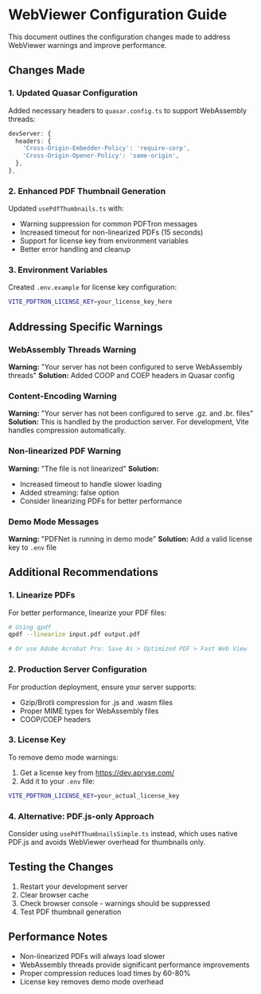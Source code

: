 # WebViewer Configuration Guide

This document outlines the configuration changes made to address WebViewer warnings and improve performance.

## Changes Made

### 1. Updated Quasar Configuration

Added necessary headers to `quasar.config.ts` to support WebAssembly threads:

```typescript
devServer: {
  headers: {
    'Cross-Origin-Embedder-Policy': 'require-corp',
    'Cross-Origin-Opener-Policy': 'same-origin',
  },
},
```

### 2. Enhanced PDF Thumbnail Generation

Updated `usePdfThumbnails.ts` with:

- Warning suppression for common PDFTron messages
- Increased timeout for non-linearized PDFs (15 seconds)
- Support for license key from environment variables
- Better error handling and cleanup

### 3. Environment Variables

Created `.env.example` for license key configuration:

```bash
VITE_PDFTRON_LICENSE_KEY=your_license_key_here
```

## Addressing Specific Warnings

### WebAssembly Threads Warning

**Warning:** "Your server has not been configured to serve WebAssembly threads"
**Solution:** Added COOP and COEP headers in Quasar config

### Content-Encoding Warning

**Warning:** "Your server has not been configured to serve .gz. and .br. files"
**Solution:** This is handled by the production server. For development, Vite handles compression automatically.

### Non-linearized PDF Warning

**Warning:** "The file is not linearized"
**Solution:**

- Increased timeout to handle slower loading
- Added streaming: false option
- Consider linearizing PDFs for better performance

### Demo Mode Messages

**Warning:** "PDFNet is running in demo mode"
**Solution:** Add a valid license key to `.env` file

## Additional Recommendations

### 1. Linearize PDFs

For better performance, linearize your PDF files:

```bash
# Using qpdf
qpdf --linearize input.pdf output.pdf

# Or use Adobe Acrobat Pro: Save As > Optimized PDF > Fast Web View
```

### 2. Production Server Configuration

For production deployment, ensure your server supports:

- Gzip/Brotli compression for .js and .wasm files
- Proper MIME types for WebAssembly files
- COOP/COEP headers

### 3. License Key

To remove demo mode warnings:

1. Get a license key from https://dev.apryse.com/
2. Add it to your `.env` file:

```bash
VITE_PDFTRON_LICENSE_KEY=your_actual_license_key
```

### 4. Alternative: PDF.js-only Approach

Consider using `usePdfThumbnailsSimple.ts` instead, which uses native PDF.js and avoids WebViewer overhead for thumbnails only.

## Testing the Changes

1. Restart your development server
2. Clear browser cache
3. Check browser console - warnings should be suppressed
4. Test PDF thumbnail generation

## Performance Notes

- Non-linearized PDFs will always load slower
- WebAssembly threads provide significant performance improvements
- Proper compression reduces load times by 60-80%
- License key removes demo mode overhead
